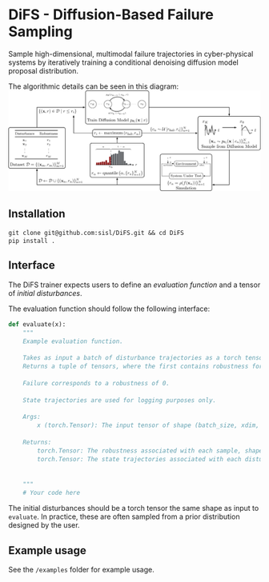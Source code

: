 # DiFS - Diffusion-Based Failure Sampling

Sample high-dimensional, multimodal failure trajectories in cyber-physical systems by iteratively training a conditional denoising diffusion model proposal distribution.


The algorithmic details can be seen in this diagram:
<img src="./media/schematic.png">


## Installation
```
git clone git@github.com:sisl/DiFS.git && cd DiFS
pip install .
```


## Interface
The DiFS trainer expects users to define an *evaluation function* and a tensor of *initial disturbances*.

The evaluation function should follow the following interface:

```python
def evaluate(x):
    """
    Example evaluation function.

    Takes as input a batch of disturbance trajectories as a torch tensor. Simulates the system under test with each sample in the batch.
    Returns a tuple of tensors, where the first contains robustness for each sample, and the second contains state trajectories.
    
    Failure corresponds to a robustness of 0.
    
    State trajectories are used for logging purposes only.

    Args:
        x (torch.Tensor): The input tensor of shape (batch_size, xdim, horizon).

    Returns:
        torch.Tensor: The robustness associated with each sample, shape (batch_size,).
        torch.Tensor: The state trajectories associated with each disturbance, shape (batch_size, sdim, horizon).
                      

    """
    # Your code here
```

The initial disturbances should be a torch tensor the same shape as input to `evaluate`. In practice, these are often sampled from a prior distribution designed by the user.

## Example usage
See the `/examples` folder for example usage.
